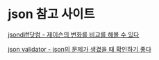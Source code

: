 # json 참고 사이트
[jsondiff닷컴 - 제이슨의 변화를 비교를 해볼 수 있다](jsondiff.com)


[json validator - json의 문제가 생겼을 때 확인하기 좋다](https://tools.learningcontainer.com/json-validator/)
